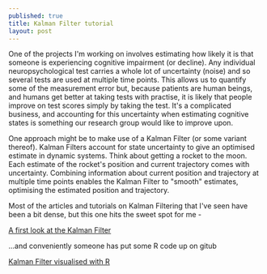 ```yaml
---
published: true
title: Kalman Filter tutorial
layout: post
---
```


One of the projects I'm working on involves estimating how likely it is that someone is experiencing cognitive impairment (or decline). Any individual neuropsychological test carries a whole lot of uncertainty (noise) and so several tests are used at multiple time points. This allows us to quantify some of the measurement error but, because patients are human beings, and humans get better at taking tests with practise, it is likely that people improve on test scores simply by taking the test. It's a complicated business, and accounting for this uncertainty when estimating cognitive states is something our research group would like to improve upon.

One approach might be to make use of a Kalman Filter (or some variant thereof). Kalman Filters account for state uncertainty to give an optimised estimate in dynamic systems. Think about getting a rocket to the moon. Each estimate of the rocket's position and current trajectory comes with uncertainty. Combining information about current position and trajectory at multiple time points enables the Kalman Filter to "smooth" estimates, optimising the estimated position and trajectory.

Most of the articles and tutorials on Kalman Filtering that I've seen have been a bit dense, but this one hits the sweet spot for me -

[A first look at the Kalman Filter](http://lectures.quantecon.org/jl/kalman.html "A first look at the Kalman Filter")

...and conveniently someone has put some R code up on gitub

[Kalman Filter visualised with R](https://gist.github.com/mages/52cf15bf8c9563c3518f "Kalman Filter visualised with R")
